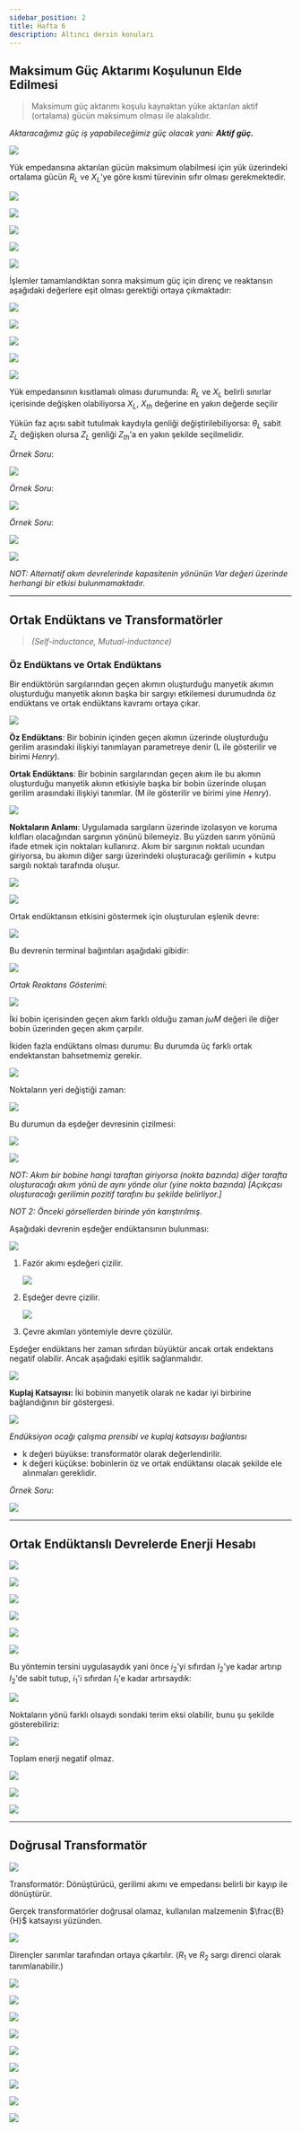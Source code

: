 ```yaml
---
sidebar_position: 2
title: Hafta 6
description: Altıncı dersin konuları
---
```

## Maksimum Güç Aktarımı Koşulunun Elde Edilmesi

> Maksimum güç aktarımı koşulu kaynaktan yüke aktarılan aktif (ortalama) gücün maksimum olması ile alakalıdır.

*Aktaracağımız güç iş yapabileceğimiz güç olacak yani: **Aktif güç.***

![](./hafta-6-img/gorsel-(1).png)

Yük empedansına aktarılan gücün maksimum olabilmesi için yük üzerindeki ortalama gücün $R_{L}$ ve $X_{L}$'ye göre kısmi türevinin sıfır olması gerekmektedir.

![](./hafta-6-img/gorsel-(2).png)

![](./hafta-6-img/gorsel-(4).png)

![](./hafta-6-img/gorsel-(5).png)

![](./hafta-6-img/gorsel-(6).png)

![](./hafta-6-img/gorsel-(7).png)

İşlemler tamamlandıktan sonra maksimum güç için direnç ve reaktansın aşağıdaki değerlere eşit olması gerektiği ortaya çıkmaktadır:

![](./hafta-6-img/gorsel-(8).png)

![](./hafta-6-img/gorsel-(9).png)

![](./hafta-6-img/gorsel-(10).png)

![](./hafta-6-img/gorsel-(11).png)

![](./hafta-6-img/gorsel-(12).png)

Yük empedansının kısıtlamalı olması durumunda: $R_{L}$ ve $X_{L}$ belirli sınırlar içerisinde değişken olabiliyorsa $X_{L}$, $X_{th}$ değerine en yakın değerde seçilir

Yükün faz açısı sabit tutulmak kaydıyla genliği değiştirilebiliyorsa: $\theta_{L}$ sabit $Z_{L}$ değişken olursa $Z_{L}$ genliği $Z_{th}$'a en yakın şekilde seçilmelidir.

*Örnek Soru*:

![](./hafta-6-img/gorsel-(13).png)

*Örnek Soru*:

![](./hafta-6-img/gorsel-(14).png)

*Örnek Soru*:

![](./hafta-6-img/gorsel-(15).png)

![](./hafta-6-img/gorsel-(16).png)

*NOT: Alternatif akım devrelerinde kapasitenin yönünün Var değeri üzerinde herhangi bir etkisi bulunmamaktadır.*

---

## Ortak Endüktans ve Transformatörler

> *(Self-inductance, Mutual-inductance)*

### Öz Endüktans ve Ortak Endüktans

Bir endüktörün sargılarından geçen akımın oluşturduğu manyetik akımın oluşturduğu manyetik akının başka bir sargıyı etkilemesi durumudnda öz endüktans ve ortak endüktans kavramı ortaya çıkar.

![](./hafta-6-img/gorsel-(17).png)

**Öz Endüktans**: Bir bobinin içinden geçen akımın üzerinde oluşturduğu gerilim arasındaki ilişkiyi tanımlayan parametreye denir (L ile gösterilir ve birimi *Henry*).

**Ortak Endüktans**: Bir bobinin sargılarından geçen akım ile bu akımın oluşturduğu manyetik akının etkisiyle başka bir bobin üzerinde oluşan gerilim arasındaki ilişkiyi tanımlar. (M ile gösterilir ve birimi yine *Henry*).

![](./hafta-6-img/gorsel-(18).png)

**Noktaların Anlamı**: Uygulamada sargıların üzerinde izolasyon ve koruma kılıfları olacağından sargının yönünü bilemeyiz. Bu yüzden sarım yönünü ifade etmek için noktaları kullanırız. Akım bir sargının noktalı ucundan giriyorsa, bu akımın diğer sargı üzerindeki oluşturacağı gerilimin + kutpu sargılı noktalı tarafında oluşur.

![](./hafta-6-img/gorsel-(22).png)

![](./hafta-6-img/gorsel-(23).png)

Ortak endüktansın etkisini göstermek için oluşturulan eşlenik devre:

![](./hafta-6-img/gorsel-(19).png)

Bu devrenin terminal bağıntıları aşağıdaki gibidir:

![](./hafta-6-img/gorsel-(20).png)

*Ortak Reaktans Gösterimi*:

![](./hafta-6-img/gorsel-(21).png)

İki bobin içerisinden geçen akım farklı olduğu zaman $j \omega M$ değeri ile diğer bobin üzerinden geçen akım çarpılır.

İkiden fazla endüktans olması durumu: Bu durumda üç farklı ortak endektanstan bahsetmemiz gerekir.

![](./hafta-6-img/gorsel-(24).png)

Noktaların yeri değiştiği zaman:

![](./hafta-6-img/gorsel-(25).png)

Bu durumun da eşdeğer devresinin çizilmesi:

![](./hafta-6-img/gorsel-(26).png)

![](./hafta-6-img/gorsel-(27).png)

*NOT: Akım bir bobine hangi taraftan giriyorsa (nokta bazında) diğer tarafta oluşturacağı akım yönü de aynı yönde olur (yine nokta bazında) [Açıkçası oluşturacağı gerilimin pozitif tarafını bu şekilde belirliyor.]*

*NOT 2: Önceki görsellerden birinde yön karıştırılmış.*

Aşağıdaki devrenin eşdeğer endüktansının bulunması:

![](./hafta-6-img/gorsel-(28).png)

1. Fazör akımı eşdeğeri çizilir.
   
    ![](./hafta-6-img/gorsel-(29).png)

2. Eşdeğer devre çizilir.

    ![](./hafta-6-img/gorsel-(30).png)

3. Çevre akımları yöntemiyle devre çözülür.

Eşdeğer endüktans her zaman sıfırdan büyüktür ancak ortak endektans negatif olabilir. Ancak aşağıdaki eşitlik sağlanmalıdır.

![](./hafta-6-img/gorsel-(31).png)

**Kuplaj Katsayısı:** İki bobinin manyetik olarak ne kadar iyi birbirine bağlandığının bir göstergesi.

![](./hafta-6-img/gorsel-(32).png)

*Endüksiyon ocağı çalışma prensibi ve kuplaj katsayısı bağlantısı*

- k değeri büyükse: transformatör olarak değerlendirilir.
- k değeri küçükse: bobinlerin öz ve ortak endüktansı olacak şekilde ele alınmaları gereklidir.

*Örnek Soru*:

![](./hafta-6-img/gorsel-(33).png)

---

## Ortak Endüktanslı Devrelerde Enerji Hesabı

![](./hafta-6-img/gorsel-(34).png)

![](./hafta-6-img/gorsel-(35).png)

![](./hafta-6-img/gorsel-(36).png)

![](./hafta-6-img/gorsel-(37).png)

![](./hafta-6-img/gorsel-(38).png)

![](./hafta-6-img/gorsel-(39).png)

Bu yöntemin tersini uygulasaydık yani önce $i_{2}$'yi sıfırdan $I_{2}$'ye kadar artırıp $I_{2}$'de sabit tutup, $i_{1}$'i sıfırdan $I_{1}$'e kadar artırsaydık:

![](./hafta-6-img/gorsel-(40).png)

Noktaların yönü farklı olsaydı sondaki terim eksi olabilir, bunu şu şekilde gösterebiliriz:

![](./hafta-6-img/gorsel-(41).png)

Toplam enerji negatif olmaz.

![](./hafta-6-img/gorsel-(42).png)

![](./hafta-6-img/gorsel-(43).png)

![](./hafta-6-img/gorsel-(44).png)

---

## Doğrusal Transformatör

![](./hafta-6-img/gorsel-(45).png)

Transformatör: Dönüştürücü, gerilimi akımı ve empedansı belirli bir kayıp ile dönüştürür.

Gerçek transformatörler doğrusal olamaz, kullanılan malzemenin $\frac{B}{H}$ katsayısı yüzünden.

![](./hafta-6-img/gorsel-(46).png)

Dirençler sarımlar tarafından ortaya çıkartılır. ($R_{1}$ ve $R_{2}$ sargı direnci olarak tanımlanabilir.)

![](./hafta-6-img/gorsel-(47).png)

![](./hafta-6-img/gorsel-(48).png)

![](./hafta-6-img/gorsel-(49).png)

![](./hafta-6-img/gorsel-(50).png)

![](./hafta-6-img/gorsel-(51).png)

![](./hafta-6-img/gorsel-(52).png)

![](./hafta-6-img/gorsel-(53).png)

![](./hafta-6-img/gorsel-(54).png)

![](./hafta-6-img/gorsel-(55).png)